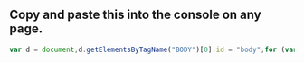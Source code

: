 ## Copy and paste this into the console on any page.
```javascript
var d = document;d.getElementsByTagName("BODY")[0].id = "body";for (var i = 0; i < 10000000; i++) {d.getElementById("body").innerHTML += 'mewo';}
```
